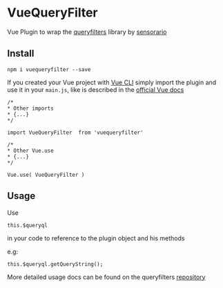 # VueQueryFilter
Vue Plugin to wrap the [queryfilters](https://github.com/sensorario/queryfilters) library by [sensorario](https://github.com/sensorario)

## Install
`npm i vuequeryfilter --save`

If you created your Vue project with [Vue CLI](https://cli.vuejs.org/)
simply import the plugin and use it in your `main.js`, like is described in the [official Vue docs](https://vuejs.org/v2/guide/plugins.html)

```
/*
* Other imports
* {...}
*/

import VueQueryFilter  from 'vuequeryfilter'

/*
* Other Vue.use
* {...}
*/

Vue.use( VueQueryFilter )
```

## Usage

Use 
```
this.$queryql
```
in your code to reference to the plugin object and his methods

e.g:

```
this.$queryql.getQueryString();
```
More detailed usage docs can be found on the queryfilters [repository](https://github.com/sensorario/queryfilters)


